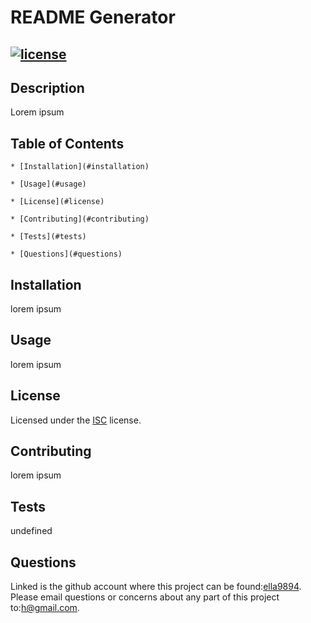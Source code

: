 
  # README Generator

  ## [![license](https://img.shields.io/badge/license-ISC-yellow.svg)]((https://spdx.org/licenses/ISC.html))

  ## Description

  Lorem ipsum

  ## Table of Contents

    * [Installation](#installation)

    * [Usage](#usage)

    * [License](#license)

    * [Contributing](#contributing)

    * [Tests](#tests)

    * [Questions](#questions)

  ## Installation

  lorem ipsum

  ## Usage

  lorem ipsum

  ## License

  Licensed under the [ISC]((https://spdx.org/licenses/ISC.html)) license.

  ## Contributing

  lorem ipsum

  ## Tests

  undefined

  ## Questions

  Linked is the github account where this project can be found:[ella9894](https://github.com/ella9894).
  Please email questions or concerns about any part of this project to:[h@gmail.com](h@gmail.com).
